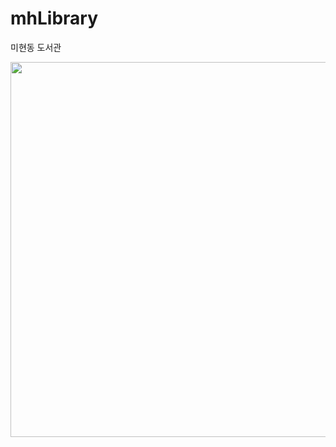 # mhLibrary
미현동 도서관

<div>
<img src="https://user-images.githubusercontent.com/53467948/75097187-2387cf80-55eb-11ea-9f17-a587d8840662.png" width="600">
</div>
